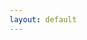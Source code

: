 ```yaml
---
layout: default
---
```


<div id="logiciel-details"></div>

<script>
  const urlParams = new URLSearchParams(window.location.search);
  const logicielName = urlParams.get('name');
  const data = {{ site.data.soft_list | jsonify }};

  function findLogiciel(categories, name) {
    for (const category of categories) {
      if (category.logiciels) {
        const logiciel = category.logiciels.find(l => l.nom.toLowerCase() === name.toLowerCase());
        if (logiciel) {
          return logiciel;
        }
      }
      if (category.categories) {
        const result = findLogiciel(category.categories, name);
        if (result) {
          return result;
        }
      }
    }
    return null;
  }

  const foundLogiciel = findLogiciel(data.categories, logicielName);
  const detailsContainer = document.getElementById('logiciel-details');

  if (foundLogiciel) {
    const aptLink = foundLogiciel.apt 
    ? (foundLogiciel.apt.startsWith('http://') || foundLogiciel.apt.startsWith('https://')
        ? `<a href="${foundLogiciel.apt}">${foundLogiciel.nom}</a>` 
        : `<a href="apt://${foundLogiciel.apt}">apt://${foundLogiciel.apt}</a>`)
    : 'Not available';

    detailsContainer.innerHTML = `
      <h1>${foundLogiciel.nom}</h1>
      <p>${foundLogiciel.description || 'Pas de description disponible.'}</p>
      <ul>
        ${aptLink ? `<li>Installation: ${aptLink}</li>` : ''}
        ${foundLogiciel.url_doc_ubuntu_fr ? `<li>Documentation Ubuntu: <a href="${foundLogiciel.url_doc_ubuntu_fr}" target="_blank">${foundLogiciel.url_doc_ubuntu_fr}</a></li>` : ''}
        ${foundLogiciel.url_website ? `<li>Site Internet: <a href="${foundLogiciel.url_website}" target="_blank">${foundLogiciel.url_website}</a></li>` : ''}
        ${foundLogiciel.url_repository ? `<li>Repository: <a href="${foundLogiciel.url_repository}" target="_blank">${foundLogiciel.url_repository}</a></li>` : ''}
      </ul>
    `;

    //Affichage du contenu du markdowwn indiqué par url_internal
    if (foundLogiciel.url_internal) {
      fetch("../"+foundLogiciel.url_internal)
        .then(response => {
          if (!response.ok) {
            throw new Error('Fichier non trouvé');
          }
          return response.text();
        })
        .then(htmlContent => {
          // Supprimer l'élément header si présent
          const tempDiv = document.createElement('div');
          tempDiv.innerHTML = htmlContent;
          const header = tempDiv.querySelector('header');
          if (header) {
            header.remove(); 
          }
          const innerContent = tempDiv.innerHTML;
          detailsContainer.innerHTML += `
            <div><h3>Plus d'infos :</h3>${innerContent}</div>
          `;
        })
        .catch(error => {
          detailsContainer.innerHTML += `<p>Erreur lors du chargement du fichier interne: ${error.message}</p>`;
        });
    }
  } else {
    detailsContainer.textContent = 'Logiciel introuvable.';
  }
</script>


